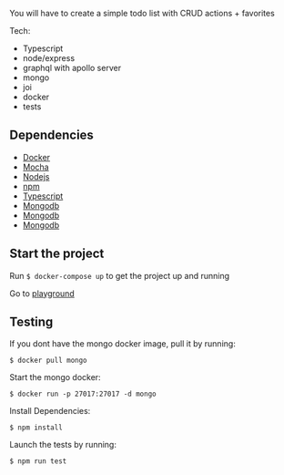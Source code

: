 You will have to create a simple todo list with CRUD actions + favorites

Tech:
* Typescript
* node/express
* graphql with apollo server
* mongo 
* joi
* docker
* tests


## Dependencies 

* [Docker](https://www.docker.com/) 
* [Mocha](https://mochajs.org/)
* [Nodejs](https://nodejs.org/en/)
* [npm](https://www.npmjs.com/)
* [Typescript](https://www.typescriptlang.org/)
* [Mongodb](https://www.mongodb.com/)
* [Mongodb](https://www.mongodb.com/)
* [Mongodb](https://www.mongodb.com/)


## Start the project 

Run ``$ docker-compose up`` to get the project up and running

Go to [playground](http://localhost:4000/graphql)

## Testing

If you dont have the mongo docker image, pull it by running:
```
$ docker pull mongo
```

Start the mongo docker:
```
$ docker run -p 27017:27017 -d mongo
```
Install Dependencies:
```
$ npm install
``` 
Launch the tests by running:
```
$ npm run test 
```


